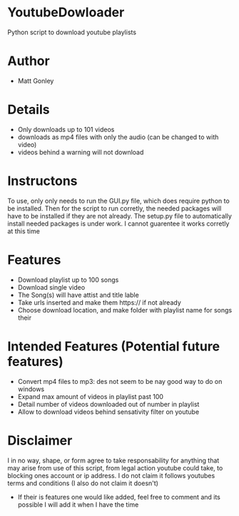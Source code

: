 # YoutubeDowloader
Python script to download youtube playlists

# Author
* Matt Gonley

# Details
* Only downloads up to 101 videos
* downloads as mp4 files with only the audio (can be changed to with video)
* videos behind a warning will not download

# Instructons
To use, only only needs to run the GUI.py file, which does require python to be installed. Then for the script to run corretly, the needed packages will have to be installed if they are not already. The setup.py file to automatically install needed packages is under work. I cannot guarentee it works corretly at this time

# Features
* Download playlist up to 100 songs
* Download single video
* The Song(s) will have attist and title lable
* Take urls inserted and make them https:// if not already
* Choose download location, and make folder with playlist name for songs their

# Intended Features (Potential future features)
* Convert mp4 files to mp3: des not seem to be nay good way to do on windows
* Expand max amount of videos in playlist past 100
* Detail number of videos downloaded out of number in playlist
* Allow to download videos behind sensativity filter on youtube

# Disclaimer
I in no way, shape, or form agree to take responsability for anything that may arise from use of this script, from legal action youtube could take, to blocking ones account or ip address.
I do not claim it follows youtubes terms and conditions (I also do not claim it doesn't)

* If their is features one would like added, feel free to comment and its possible I will add it when I have the time
